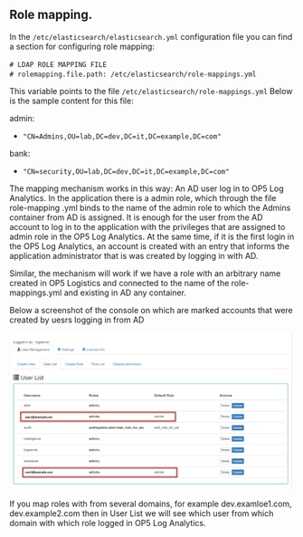 Role mapping.
-------------

In the `/etc/elasticsearch/elasticsearch.yml` configuration file you can find
a section for configuring role mapping:

`# LDAP ROLE MAPPING FILE`\
`# rolemapping.file.path: /etc/elasticsearch/role-mappings.yml`

This variable points to the file `/etc/elasticsearch/role-mappings.yml`
Below is the sample content for this file:

admin:
- `"CN=Admins,OU=lab,DC=dev,DC=it,DC=example,DC=com"`

bank:
- `"CN=security,OU=lab,DC=dev,DC=it,DC=example,DC=com"`

The mapping mechanism works in this way:
An AD user log in to OP5 Log Analytics. In the application there is a
admin role, which through the file role-mapping .yml binds to the name
of the admin role to which the Admins container from AD is assigned.
It is enough for the user from the AD account to log in to the
application with the privileges that are assigned to admin role in 
the OP5 Log Analytics. At the same time, if it is the first login in 
the OP5 Log Analytics, an account is created with an entry that informs the
application administrator that is was created by logging in with AD.

Similar, the mechanism will work if we have a role with an arbitrary
name created in OP5 Logistics and connected to the name of the
role-mappings.yml and existing in AD any container.

Below a screenshot of the console on which are marked accounts that
were created by uesrs logging in from AD

![](/media/media/image85_js.png)

If you map roles with from several domains, for example
dev.examloe1.com, dev.example2.com then in User List we will see which
user from which domain with which role logged in OP5 Log Analytics.
